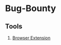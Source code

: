 # Bug-Bounty

## Tools
1. [Browser Extension](https://github.com/Cyber-Security-Compliance/Bug-Bounty/blob/main/browser-extension.md)
